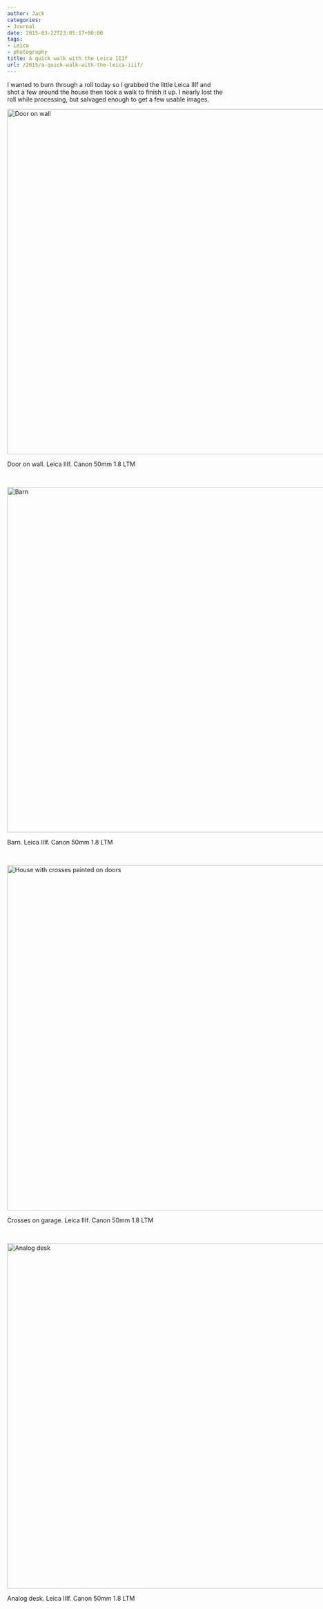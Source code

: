 ```yaml
---
author: Jack
categories:
- Journal
date: 2015-03-22T23:05:17+00:00
tags:
- Leica
- photography
title: A quick walk with the Leica IIIf
url: /2015/a-quick-walk-with-the-leica-iiif/
---
```


I wanted to burn through a roll today so I grabbed the little Leica IIIf and shot a few around the house then took a walk to finish it up. I nearly lost the roll while processing, but salvaged enough to get a few usable images.

<div id="attachment_4408" style="width: 1210px" class="wp-caption alignnone">
  <a href="/img/2015/03/2015-Roll-010_10.jpg"><img class="wp-image-4408 size-full" src="/img/2015/03/2015-Roll-010_10.jpg" alt="Door on wall" width="1200" height="800" srcset="/img/2015/03/2015-Roll-010_10.jpg 1200w, /img/2015/03/2015-Roll-010_10-300x200.jpg 300w, /img/2015/03/2015-Roll-010_10-768x512.jpg 768w, /img/2015/03/2015-Roll-010_10-1024x683.jpg 1024w" sizes="(max-width: 1200px) 100vw, 1200px" /></a>
  
  <p class="wp-caption-text">
    Door on wall. Leica IIIf. Canon 50mm 1.8 LTM
  </p>
</div>

&nbsp;

<div id="attachment_4409" style="width: 1210px" class="wp-caption alignnone">
  <a href="/img/2015/03/2015-Roll-010_23.jpg"><img class="wp-image-4409 size-full" src="/img/2015/03/2015-Roll-010_23.jpg" alt="Barn" width="1200" height="800" srcset="/img/2015/03/2015-Roll-010_23.jpg 1200w, /img/2015/03/2015-Roll-010_23-300x200.jpg 300w, /img/2015/03/2015-Roll-010_23-768x512.jpg 768w, /img/2015/03/2015-Roll-010_23-1024x683.jpg 1024w" sizes="(max-width: 1200px) 100vw, 1200px" /></a>
  
  <p class="wp-caption-text">
    Barn. Leica IIIf. Canon 50mm 1.8 LTM
  </p>
</div>

&nbsp;

<div id="attachment_4410" style="width: 1210px" class="wp-caption alignnone">
  <a href="/img/2015/03/2015-Roll-010_28.jpg"><img class="wp-image-4410 size-full" src="/img/2015/03/2015-Roll-010_28.jpg" alt="House with crosses painted on doors" width="1200" height="800" srcset="/img/2015/03/2015-Roll-010_28.jpg 1200w, /img/2015/03/2015-Roll-010_28-300x200.jpg 300w, /img/2015/03/2015-Roll-010_28-768x512.jpg 768w, /img/2015/03/2015-Roll-010_28-1024x683.jpg 1024w" sizes="(max-width: 1200px) 100vw, 1200px" /></a>
  
  <p class="wp-caption-text">
    Crosses on garage. Leica IIIf. Canon 50mm 1.8 LTM
  </p>
</div>

&nbsp;

<div id="attachment_4411" style="width: 1210px" class="wp-caption alignnone">
  <a href="/img/2015/03/2015-Roll-010_06.jpg"><img class="wp-image-4411 size-full" src="/img/2015/03/2015-Roll-010_06.jpg" alt="Analog desk" width="1200" height="800" srcset="/img/2015/03/2015-Roll-010_06.jpg 1200w, /img/2015/03/2015-Roll-010_06-300x200.jpg 300w, /img/2015/03/2015-Roll-010_06-768x512.jpg 768w, /img/2015/03/2015-Roll-010_06-1024x683.jpg 1024w" sizes="(max-width: 1200px) 100vw, 1200px" /></a>
  
  <p class="wp-caption-text">
    Analog desk. Leica IIIf. Canon 50mm 1.8 LTM
  </p>
</div>

&nbsp;